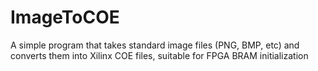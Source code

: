 ImageToCOE
==========

A simple program that takes standard image files (PNG, BMP, etc) and converts them into Xilinx COE files, suitable for FPGA BRAM initialization